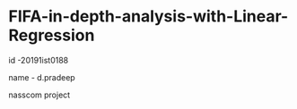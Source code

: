 # FIFA-in-depth-analysis-with-Linear-Regression

id -20191ist0188 

name - d.pradeep 

nasscom project
